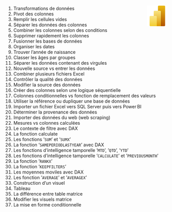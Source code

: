 1. Transformations de données <a href="../"><img align="right" src="../assets/Power_BI.svg" alt="Power BI" height="64px"></a>
2. Pivot des colonnes
3. Remplir les cellules vides
4. Séparer les données des colonnes
5. Combiner les colonnes selon des conditions
6. Supprimer rapidement les colonnes
7. Fusionner les bases de données
8. Organiser les dates
9. Trouver l’année de naissance
10. Classer les âges par groupes
11. Séparer les données contenant des virgules
12. Nouvelle source vs entrer les données
13. Combiner plusieurs fichiers Excel
14. Contrôler la qualité des données
15. Modifier la source des données
16. Créer des colonnes selon une logique séquentielle
17. Colonnes conditionnelles vs fonction de remplacement des valeurs
18. Utiliser la référence ou dupliquer une base de données
19. Importer un fichier Excel vers SQL Server puis vers Power BI
20. Déterminer la provenance des données
21. Importer des données du web (web scraping)
22. Mesures vs colonnes calculées
23. Le contexte de filtre avec DAX
24. La fonction calculate
25. Les fonctions ’`SUM`’ et ’`SUMX`’
26. La fonction ’`SAMEPERIODLASTYEAR`’ avec DAX
27. Les fonctions d’intelligence tamporelle ’`MTD`’, ’`QTD`’, ’`YTD`’
28. Les fonctions d’intelligence tamporelle ’`CALCULATE`’ et ’`PREVIOUSMONTH`’
29. La fonction ’`RANKX`’
30. La fonction ’`KEEPFILTERS`’
31. Les moyennes moviles avec DAX
32. Les fonction ’`AVERAGE`’ et ’`AVERAGEX`’
33. Construction d’un visuel
34. Tableau
35. La différence entre table matrice
36. Modifier les visuels matrice
37. La mise en forme conditionnelle